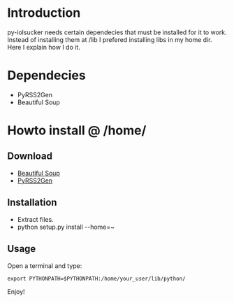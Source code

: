 # Introduction #
py-iolsucker needs certain dependecies that must be installed for it to work. Instead of installing them at /lib I prefered installing libs in my home dir. Here I explain how I do it.

# Dependecies #
  * PyRSS2Gen
  * Beautiful Soup


# Howto install @ /home/ #

## Download ##
  * [Beautiful Soup](http://www.crummy.com/software/BeautifulSoup/)
  * [PyRSS2Gen](http://www.dalkescientific.com/Python/PyRSS2Gen.html)

## Installation ##
  * Extract files.
  * python setup.py install --home=~

## Usage ##
Open a terminal and type:
```
export PYTHONPATH=$PYTHONPATH:/home/your_user/lib/python/
```
Enjoy!
